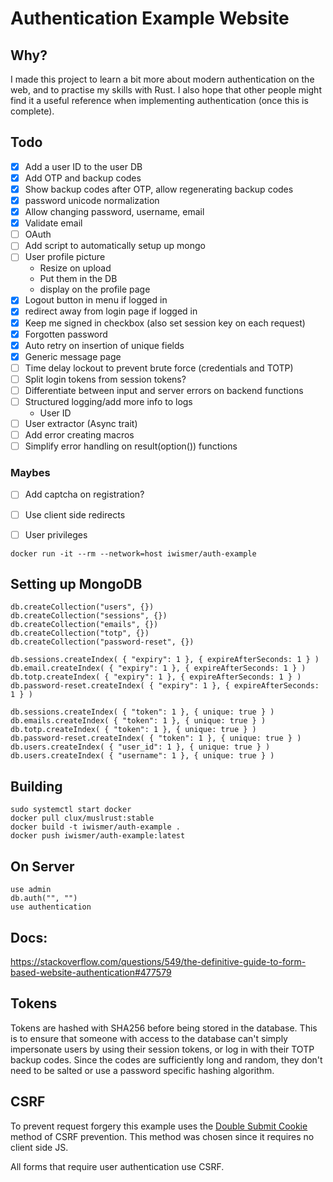 # Authentication Example Website

## Why?

I made this project to learn a bit more about modern authentication on the web, and to practise my skills with Rust.
I also hope that other people might find it a useful reference when implementing authentication (once this is complete).

## Todo

- [x] Add a user ID to the user DB
- [x] Add OTP and backup codes
- [x] Show backup codes after OTP, allow regenerating backup codes
- [x] password unicode normalization
- [x] Allow changing password, username, email
- [x] Validate email
- [ ] OAuth
- [ ] Add script to automatically setup up mongo
- [ ] User profile picture
  - Resize on upload
  - Put them in the DB
  - display on the profile page
- [x] Logout button in menu if logged in
- [x] redirect away from login page if logged in
- [x] Keep me signed in checkbox (also set session key on each request)
- [x] Forgotten password
- [x] Auto retry on insertion of unique fields
- [x] Generic message page
- [ ] Time delay lockout to prevent brute force (credentials and TOTP)
- [ ] Split login tokens from session tokens?
- [ ] Differentiate between input and server errors on backend functions
- [ ] Structured logging/add more info to logs
  - User ID
- [ ] User extractor (Async trait)
- [ ] Add error creating macros
- [ ] Simplify error handling on result(option()) functions

### Maybes

- [ ] Add captcha on registration?
- [ ] Use client side redirects
- [ ] User privileges


`docker run -it --rm --network=host iwismer/auth-example`

## Setting up MongoDB

```
db.createCollection("users", {})
db.createCollection("sessions", {})
db.createCollection("emails", {})
db.createCollection("totp", {})
db.createCollection("password-reset", {})

db.sessions.createIndex( { "expiry": 1 }, { expireAfterSeconds: 1 } )
db.email.createIndex( { "expiry": 1 }, { expireAfterSeconds: 1 } )
db.totp.createIndex( { "expiry": 1 }, { expireAfterSeconds: 1 } )
db.password-reset.createIndex( { "expiry": 1 }, { expireAfterSeconds: 1 } )

db.sessions.createIndex( { "token": 1 }, { unique: true } )
db.emails.createIndex( { "token": 1 }, { unique: true } )
db.totp.createIndex( { "token": 1 }, { unique: true } )
db.password-reset.createIndex( { "token": 1 }, { unique: true } )
db.users.createIndex( { "user_id": 1 }, { unique: true } )
db.users.createIndex( { "username": 1 }, { unique: true } )
```

## Building

```
sudo systemctl start docker
docker pull clux/muslrust:stable
docker build -t iwismer/auth-example .
docker push iwismer/auth-example:latest
```

## On Server

```
use admin
db.auth("", "")
use authentication
```

## Docs:

<https://stackoverflow.com/questions/549/the-definitive-guide-to-form-based-website-authentication#477579>

## Tokens

Tokens are hashed with SHA256 before being stored in the database. This is to ensure that someone with access to the database can't
simply impersonate users by using their session tokens, or log in with their TOTP backup codes. Since the codes are sufficiently long
and random, they don't need to be salted or use a password specific hashing algorithm.

## CSRF

To prevent request forgery this example uses the [Double Submit Cookie](https://en.wikipedia.org/wiki/Cross-site_request_forgery#Double_Submit_Cookie) method of CSRF prevention. This method was chosen since it requires no client side JS.

All forms that require user authentication use CSRF.
